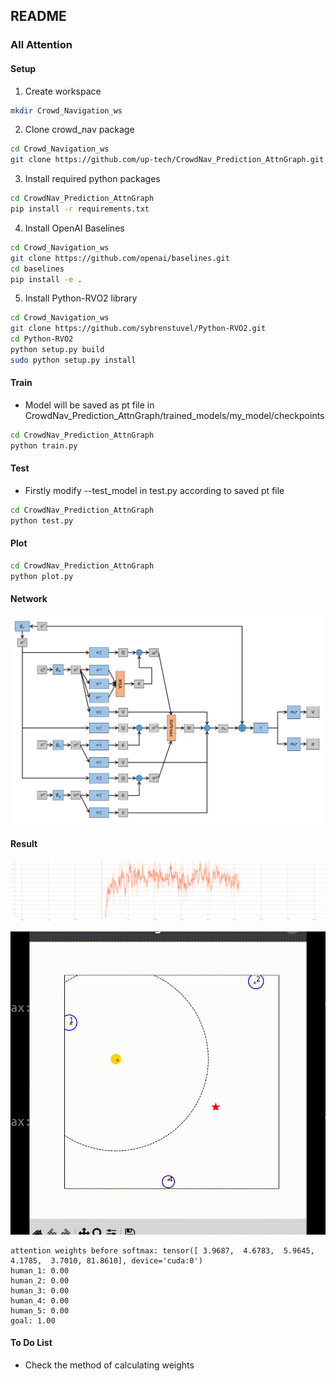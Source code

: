 ## README

### All Attention

#### Setup

1. Create workspace

```bash
mkdir Crowd_Navigation_ws
```

2. Clone crowd_nav package

```bash
cd Crowd_Navigation_ws
git clone https://github.com/up-tech/CrowdNav_Prediction_AttnGraph.git -b allattn
```

3. Install required python packages

```bash
cd CrowdNav_Prediction_AttnGraph
pip install -r requirements.txt
```

4. Install OpenAI Baselines

```bash
cd Crowd_Navigation_ws
git clone https://github.com/openai/baselines.git
cd baselines
pip install -e .
```

5. Install Python-RVO2 library

```bash
cd Crowd_Navigation_ws
git clone https://github.com/sybrenstuvel/Python-RVO2.git
cd Python-RVO2
python setup.py build
sudo python setup.py install
```

#### Train

- Model will be saved as pt file in CrowdNav_Prediction_AttnGraph/trained_models/my_model/checkpoints

```bash
cd CrowdNav_Prediction_AttnGraph
python train.py
```

#### Test

- Firstly modify --test_model in test.py according to saved pt file

```bash
cd CrowdNav_Prediction_AttnGraph
python test.py
```

#### Plot

```bash
cd CrowdNav_Prediction_AttnGraph
python plot.py
```

#### Network

![](Images/all_attention_network.png)

#### Result

![](Images/mean_rewards.svg)

![](Images/all_attention.gif)

```
attention weights before softmax: tensor([ 3.9687,  4.6783,  5.9645,  4.1785,  3.7010, 81.8610], device='cuda:0')
human_1: 0.00
human_2: 0.00
human_3: 0.00
human_4: 0.00
human_5: 0.00
goal: 1.00
```

#### To Do List

- Check the method of calculating weights

